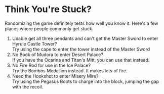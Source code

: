 # Think You're Stuck? #

Randomizing the game definitely tests how well you know it.
Here's a few places where people commonly get stuck.

1. Unable get all three pendants and can't get the Master Sword to enter Hyrule Castle Tower?  
Try using the cape to enter the tower instead of the Master Sword
2. No Book of Mudora to enter Desert Palace?  
If you have the Ocarina and Titan's Mitt, you can use that instead.  
3. No Fire Rod for use in the Ice Palace?  
Try the Bombos Medallion instead. It makes lots of fire.
3. Need the Hookshot to enter Misery Mire?  
Try using the Pegasus Boots to charge into the block, jumping the gap with the recoil.
